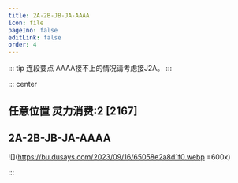 ```yaml
---
title: 2A-2B-JB-JA-AAAA
icon: file
pageIno: false
editLink: false
order: 4
---
```


::: tip 连段要点
AAAA接不上的情况请考虑接J2A。
:::

::: center
## **任意位置 灵力消费:2 [2167]**
## **2A-2B-JB-JA-AAAA**

![](https://bu.dusays.com/2023/09/16/65058e2a8d1f0.webp =600x)

:::
